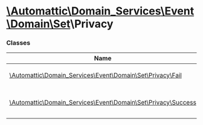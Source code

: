 # [\Automattic](../namespaces/automattic.md)[\Domain_Services](../namespaces/automattic-domain-services.md)[\Event](../namespaces/automattic-domain-services-event.md)[\Domain](../namespaces/automattic-domain-services-event-domain.md)[\Set](../namespaces/automattic-domain-services-event-domain-set.md)\Privacy

### Classes

| Name | Summary |
|------|---------|
| [\Automattic\Domain_Services\Event\Domain\Set\Privacy\Fail](../classes/Automattic-Domain-Services-Event-Domain-Set-Privacy-Fail.md) | Fail event for a `Domain\Set\Privacy` command |
| [\Automattic\Domain_Services\Event\Domain\Set\Privacy\Success](../classes/Automattic-Domain-Services-Event-Domain-Set-Privacy-Success.md) | Success event for a `Domain\Set\Privacy` command |

